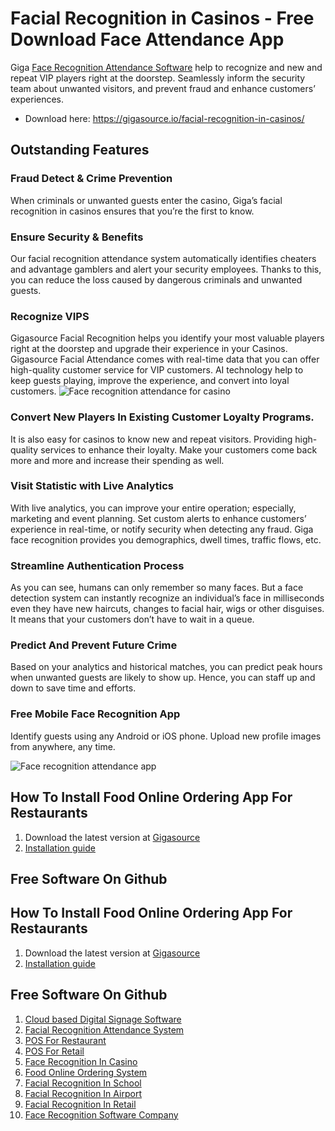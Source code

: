 # Facial Recognition in Casinos - Free Download Face Attendance App
Giga [Face Recognition Attendance Software](https://gigasource.io/face-attendance/) help to recognize and new and repeat VIP players right at the doorstep. Seamlessly inform the security team about unwanted visitors, and prevent fraud and enhance customers’ experiences.
- Download here: https://gigasource.io/facial-recognition-in-casinos/
## Outstanding Features
### Fraud Detect & Crime Prevention
When criminals or unwanted guests enter the casino, Giga’s facial recognition in casinos ensures that you’re the first to know.
### Ensure Security & Benefits
Our facial recognition attendance system automatically identifies cheaters and advantage gamblers and alert your security employees. Thanks to this, you can reduce the loss caused by dangerous criminals and unwanted guests.

### Recognize VIPS
Gigasource Facial Recognition helps you identify your most valuable players right at the doorstep and upgrade their experience in your Casinos. Gigasource Facial Attendance comes with real-time data that you can offer high-quality customer service for VIP customers. AI technology help to keep guests playing, improve the experience, and convert into loyal customers.
![Face recognition attendance for casino](https://gigasource.b-cdn.net/wp-content/uploads/2020/04/Group-919.png)
### Convert New Players In Existing Customer Loyalty Programs.
It is also easy for casinos to know new and repeat visitors. Providing high-quality services to enhance their loyalty. Make your customers come back more and more and increase their spending as well.

### Visit Statistic with Live Analytics
With live analytics, you can improve your entire operation; especially, marketing and event planning. Set custom alerts to enhance customers’ experience in real-time, or notify security when detecting any fraud. Giga face recognition provides you demographics, dwell times, traffic flows, etc.

### Streamline Authentication Process
As you can see, humans can only remember so many faces. But a face detection system can instantly recognize an individual’s face in milliseconds even they have new haircuts, changes to facial hair, wigs or other disguises. It means that your customers don’t have to wait in a queue.

### Predict And Prevent Future Crime
Based on your analytics and historical matches, you can predict peak hours when unwanted guests are likely to show up. Hence, you can staff up and down to save time and efforts.

### Free Mobile Face Recognition App
Identify guests using any Android or iOS phone. Upload new profile images from anywhere, any time.

![Face recognition attendance app](https://gigasource.b-cdn.net/wp-content/uploads/2020/03/face-recognition-1-1024x703.png)
## How To Install Food Online Ordering App For Restaurants
1. Download the latest version at [Gigasource](https://gigasource.io/food-online-ordering/)
2. [Installation guide](https://gigasource.io/food-online-ordering/)

## Free Software On Github
## How To Install Food Online Ordering App For Restaurants
1. Download the latest version at [Gigasource](https://gigasource.io/food-online-ordering/)
2. [Installation guide](https://gigasource.io/food-online-ordering/)

## Free Software On Github
1. [Cloud based Digital Signage Software](https://gigasource.io/cloud-signage/)
2. [Facial Recognition Attendance System](https://gigasource.io/face-attendance/)
3. [POS For Restaurant](https://gigasource.io/pos-restaurant/)
4. [POS For Retail](https://gigasource.io/pos-retail/)
5. [Face Recognition In Casino](https://gigasource.io/facial-recognition-in-casinos/)
6. [Food Online Ordering System](https://gigasource.io/food-online-ordering/)
7. [Facial Recognition In School](https://gigasource.io/facial-recognition-in-school/)
8. [Facial Recognition In Airport](https://gigasource.io/biometric-facial-recognition-in-airports/)
9. [Facial Recognition In Retail](https://gigasource.io/facial-recognition-in-retail-stores/)
10. [Face Recognition Software Company](https://gigasource.io/face-recognition-software-company/)
